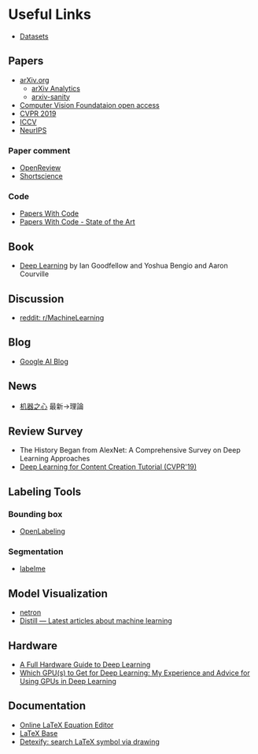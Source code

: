# Useful Links

* [Datasets](/links/datasets.md)

## Papers
* [arXiv.org](https://arxiv.org/)  
    * [arXiv Analytics](http://arxitics.com/)
    * [arxiv-sanity](http://www.arxiv-sanity.com/top)
* [Computer Vision Foundataion open access](http://openaccess.thecvf.com/menu.py)
* [CVPR 2019](http://openaccess.thecvf.com/CVPR2019.py)
* [ICCV](http://abc-iccv)
* [NeurIPS](https://nips.cc/)

### Paper comment
* [OpenReview](https://openreview.net/)
* [Shortscience](https://www.shortscience.org/)

### Code
* [Papers With Code](https://paperswithcode.com)  
* [Papers With Code - State of the Art](https://paperswithcode.com/sota)  

## Book
* [Deep Learning](https://www.deeplearningbook.org/) by Ian Goodfellow and Yoshua Bengio and Aaron Courville  

## Discussion
* [reddit: r/MachineLearning](https://www.reddit.com/r/MachineLearning/)

## Blog
* [Google AI Blog](https://ai.googleblog.com/)

## News
* [机器之心](https://www.jiqizhixin.com/) 最新->理論  

## Review Survey
* The History Began from AlexNet: A Comprehensive Survey on Deep Learning Approaches
* [Deep Learning for Content Creation Tutorial (CVPR'19)](https://www.youtube.com/playlist?list=PLp85pM5EwmwZwYJLk8LHwOMZL57zmzCfX)

## Labeling Tools
### Bounding box
* [OpenLabeling](https://github.com/Cartucho/OpenLabeling)  
### Segmentation
* [labelme](https://github.com/wkentaro/labelme)

## Model Visualization
* [netron](https://lutzroeder.github.io/netron/)
* [Distill — Latest articles about machine learning](https://distill.pub/)

## Hardware
* [A Full Hardware Guide to Deep Learning](https://timdettmers.com/2018/12/16/deep-learning-hardware-guide/)  
* [Which GPU(s) to Get for Deep Learning: My Experience and Advice for Using GPUs in Deep Learning](https://timdettmers.com/2019/04/03/which-gpu-for-deep-learning/)  

## Documentation
* [Online LaTeX Equation Editor](https://www.codecogs.com/latex/eqneditor.php)
* [LaTeX Base](https://latexbase.com/)
* [Detexify: search LaTeX symbol via drawing](http://detexify.kirelabs.org/classify.html)